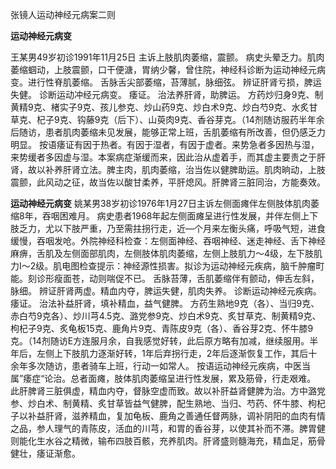 张镜人运动神经元病案二则


**运动神经元病变**

王某男49岁初诊1991年11月25日
主诉上肢肌肉萎缩，震颤。
病史头晕乏力。肌肉萎缩蝈动，上肢震颤，口干便溏，胃纳少馨，曾住院，神经科诊断为运动神经元病变。进行性脊肌萎缩。
舌脉舌尖部萎缩，苔薄腻，脉细弦。
辨证肝肾亏损，脾运失健。
诊断运动冲经元病变。
痿证。
治法养肝肾，助脾运。
方药炒归身9克、制黄精9克、楮实子9克、孩儿参克、炒山药9克、炒白术9克、炒白芍9克、水炙甘草克、杞子9克、钩藤9克（后下）、山萸肉9克、香谷芽克。（14剂随访服药半年余后随访，患者肌肉萎缩未见发展，能够正常上班，舌肌萎缩有所改善，但仍感乏力明显。
按语痿证有因于热者。有因于湿者，有因于虚者。来势急者多因热与湿，来势缓者多因虚与湿。本案病症渐缓而来，因此治从虚着手，而其虚主要责之于肝肾，故以补养肝肾立法。脾主肉，肌肉萎缩，治当佐以健脾助运。肌肉晌动，上肢震颤，此风动之征，故当佐以酸甘柔养，平肝熄风。肝脾肾三脏同治，方能奏效。

**运动神经元病变**
姚某男38岁初诊1976年1月27日主诉左侧面瘫伴左侧肢体肌肉萎缩8年，吞咽困难月。
病史患者1968年起左侧面瘫呈进行性发展，并伴左侧上下肢乏力，尤以下肢严重，乃至需拄拐行走，近—个月来左衡头痛，呼吸气短，进食缓慢，吞咽发呛。外院神经科检查：左侧面神经、吞咽神经、迷走神经、舌下神经麻痹，舌肌及左侧面部肌肉，左侧肢体肌肉萎缩，左侧上肢肌力～4级，左下肢肌力I～2级。肌电图检查提示：神经源性损害。拟诊为运动神经元疾病，脑千肿瘤町能。刻诊形瘦面苍，动则喘促不已。
舌脉苔薄，舌肌萎缩伴有颤动，伸舌左斜，脉细。
辨证肝肾两虚。精血内夺，脾运失健，肌肉失养。
诊断运动神经元疾病。
痿证。
治法补益肝肾，填补精血，益气健脾。
方药生熟地9克（各）、当归9克、赤白芍9克各）、炒川芎4.5克、潞党参9克、炒白术9克、炙甘草克、制黄精9克、枸杞子9克、炙龟板15克、鹿角片9克、青陈皮9克（各）、香谷芽2克、怀牛膝9克。（14剂随访E方连服月余，自我感觉好转，此后原方略有加减，继续服用。半年后，左侧上下肢肌力逐渐好转，1年后弃拐行走，2年后逐渐恢复工作，其后十余年多次随访，患者骑车上班，行动一如常人。
按语运动神经元疾病，中医当属”痿症“论治。总者面瘫，肢体肌肉萎缩呈进行性发展，累及筋骨，行走艰难。
此肝脾肾三脏俱虚，精血内夺，督脉空虚而致。故以补肝益肾健脾为治。方中潞党参、炒白术、制黄精、炙甘草皆益气健脾，配生熟地、当归、芍药、怀牛膝、枸杞子以补益肝肾，滋养精血，复加龟板、鹿角之善通任督两脉，调补阴阳的血肉有情之品，参人理气的青陈皮，活血的川芎，和胃的香谷芽，以使其补而不滞。脾胃健则能化生水谷之精微，输布四肢百骸，充养肌肉。肝肾盛则髓海充，精血足，筋骨健壮，痿证渐愈。
